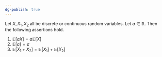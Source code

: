 ```yaml
---
dg-publish: true
---
```

Let $X, X_{1}, X_{2}$ all be discrete or continuous random variables. Let $a\in\mathbb{R}$. Then the following assertions hold.
1. $\mathbb{E}[aX]=a\mathbb{E}[X]$
2. $\mathbb{E}[a]=a$
3. $\mathbb{E}[X_{1}+X_{2}]=\mathbb{E}[X_{1}]+\mathbb{E}[X_{2}]$

